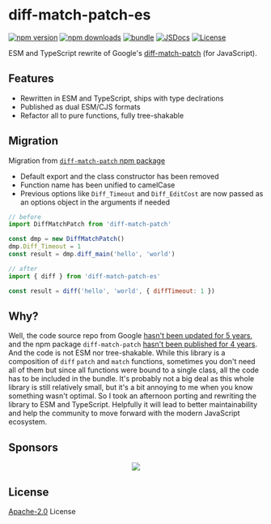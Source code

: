 # diff-match-patch-es

[![npm version][npm-version-src]][npm-version-href]
[![npm downloads][npm-downloads-src]][npm-downloads-href]
[![bundle][bundle-src]][bundle-href]
[![JSDocs][jsdocs-src]][jsdocs-href]
[![License][license-src]][license-href]

ESM and TypeScript rewrite of Google's [diff-match-patch](https://github.com/google/diff-match-patch) (for JavaScript).

## Features

- Rewritten in ESM and TypeScript, ships with type declrations
- Published as dual ESM/CJS formats
- Refactor all to pure functions, fully tree-shakable

## Migration

Migration from [`diff-match-patch` npm package](https://github.com/JackuB/diff-match-patch)

- Default export and the class constructor has been removed
- Function name has been unified to camelCase
- Previous options like `Diff_Timeout` and `Diff_EditCost` are now passed as an options object in the arguments if needed

```js
// before
import DiffMatchPatch from 'diff-match-patch'

const dmp = new DiffMatchPatch()
dmp.Diff_Timeout = 1
const result = dmp.diff_main('hello', 'world')
```

```js
// after
import { diff } from 'diff-match-patch-es'

const result = diff('hello', 'world', { diffTimeout: 1 })
```

## Why?

Well, the code source repo from Google [hasn't been updated for 5 years](https://github.com/google/diff-match-patch), and the npm package `diff-match-patch` [hasn't been published for 4 years](https://github.com/JackuB/diff-match-patch). And the code is not ESM nor tree-shakable. While this library is a composition of `diff` `patch` and `match` functions, sometimes you don't need all of them but since all functions were bound to a single class, all the code has to be included in the bundle. It's probably not a big deal as this whole library is still relatively small, but it's a bit annoying to me when you know something wasn't optimal. So I took an afternoon porting and rewriting the library to ESM and TypeScript. Helpfully it will lead to better maintainability and help the community to move forward with the modern JavaScript ecosystem.

## Sponsors

<p align="center">
  <a href="https://cdn.jsdelivr.net/gh/antfu/static/sponsors.svg">
    <img src='https://cdn.jsdelivr.net/gh/antfu/static/sponsors.svg'/>
  </a>
</p>

## License

[Apache-2.0](./LICENSE) License

<!-- Badges -->

[npm-version-src]: https://img.shields.io/npm/v/diff-match-patch-es?style=flat&colorA=080f12&colorB=1fa669
[npm-version-href]: https://npmjs.com/package/diff-match-patch-es
[npm-downloads-src]: https://img.shields.io/npm/dm/diff-match-patch-es?style=flat&colorA=080f12&colorB=1fa669
[npm-downloads-href]: https://npmjs.com/package/diff-match-patch-es
[bundle-src]: https://img.shields.io/bundlephobia/minzip/diff-match-patch-es?style=flat&colorA=080f12&colorB=1fa669&label=minzip
[bundle-href]: https://bundlephobia.com/result?p=diff-match-patch-es
[license-src]: https://img.shields.io/github/license/antfu/diff-match-patch-es.svg?style=flat&colorA=080f12&colorB=1fa669
[license-href]: https://github.com/antfu/diff-match-patch-es/blob/main/LICENSE
[jsdocs-src]: https://img.shields.io/badge/jsdocs-reference-080f12?style=flat&colorA=080f12&colorB=1fa669
[jsdocs-href]: https://www.jsdocs.io/package/diff-match-patch-es
